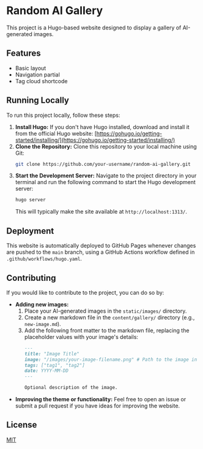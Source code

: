 # Random AI Gallery

This project is a Hugo-based website designed to display a gallery of AI-generated images.

## Features

* Basic layout
* Navigation partial
* Tag cloud shortcode

## Running Locally

To run this project locally, follow these steps:

1. **Install Hugo:** If you don't have Hugo installed, download and install it from the official Hugo website: [https://gohugo.io/getting-started/installing/](https://gohugo.io/getting-started/installing/)
2. **Clone the Repository:** Clone this repository to your local machine using Git:
   ```bash
   git clone https://github.com/your-username/random-ai-gallery.git
   ```
3. **Start the Development Server:** Navigate to the project directory in your terminal and run the following command to start the Hugo development server:
   ```bash
   hugo server
   ```
   This will typically make the site available at `http://localhost:1313/`.

## Deployment

This website is automatically deployed to GitHub Pages whenever changes are pushed to the `main` branch, using a GitHub Actions workflow defined in `.github/workflows/hugo.yaml`.

## Contributing

If you would like to contribute to the project, you can do so by:

*   **Adding new images:**
    1.  Place your AI-generated images in the `static/images/` directory.
    2.  Create a new markdown file in the `content/gallery/` directory (e.g., `new-image.md`).
    3.  Add the following front matter to the markdown file, replacing the placeholder values with your image's details:
        ```markdown
        ---
        title: "Image Title"
        image: "/images/your-image-filename.png" # Path to the image in the static/images directory
        tags: ["tag1", "tag2"]
        date: YYYY-MM-DD
        ---

        Optional description of the image.
        ```
*   **Improving the theme or functionality:** Feel free to open an issue or submit a pull request if you have ideas for improving the website.

## License

[MIT](https://choosealicense.com/licenses/mit/)
